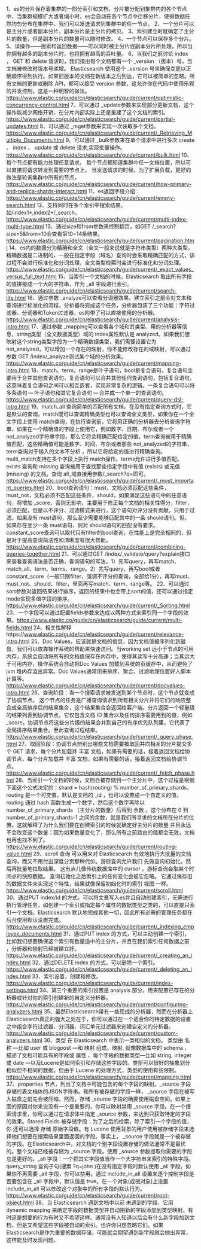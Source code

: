 1、es的分片保存着集群的一部分索引和文档，分片被分配到集群内的各个节点中，当集群规模扩大或者缩小时，es会自动在各个节点中迁移分片，使得数据任然均匀分布在集群中。我们可以发送请求到集群中的任一节点。
2、一个分片可以是主分片或者副本分片，副本分片是主分片的拷贝。
3、索引建立时就确定了主分片的数量，但是副本分片的数量可以随时修改。
4、一个节点可以保存多个分片。
5、读操作——搜索和返回数据——可以同时被主分片或副本分片所处理，所以当你拥有越多的副本分片时，也将拥有越高的吞吐量。
6、当我们之前讨论 index ， GET 和 delete 请求时，我们指出每个文档都有一个 _version （版本）号，当文档被修改时版本号递增。 Elasticsearch 使用这个 _version 号来确保变更以正确顺序得到执行。如果旧版本的文档在新版本之后到达，它可以被简单的忽略。所有文档的更新或删除 API，都可以接受 version 参数，这允许你在代码中使用乐观的并发控制，这是一种明智的做法。https://www.elastic.co/guide/cn/elasticsearch/guide/current/optimistic-concurrency-control.html
7、可以通过 _update参数来实现部分更新文档，这个操作能减少网络开销，在分片内部实际上还是重建了这个文档的索引。https://www.elastic.co/guide/cn/elasticsearch/guide/current/partial-updates.html
8、可以通过 _mget参数来实现一次获取多个文档。https://www.elastic.co/guide/cn/elasticsearch/guide/current/_Retrieving_Multiple_Documents.html
9、可以通过 _bulk参数来在单个请求中进行多次 create 、 index 、 update 或 delete 请求,实现批量操作。https://www.elastic.co/guide/cn/elasticsearch/guide/current/bulk.html
10、 每个节点都有能力处理任意请求。 每个节点都知道集群中任一文档位置，所以可以直接将请求转发到需要的节点上，
当发送请求的时候，为了扩展负载，更好的做法是轮询集群中所有的节点。https://www.elastic.co/guide/cn/elasticsearch/guide/current/how-primary-and-replica-shards-interact.html
11、es返回字段介绍：https://www.elastic.co/guide/cn/elasticsearch/guide/current/empty-search.html
12、支持同时在多个索引中搜索结果，如/index1*,index2*/_search。https://www.elastic.co/guide/cn/elasticsearch/guide/current/multi-index-multi-type.html
13、通过size和from参数来控制翻页，如GET /_search?size=5&from=10会查看第10~14条结果。https://www.elastic.co/guide/cn/elasticsearch/guide/current/pagination.html
14、es内的数据分为精确和全文（全文一般来说就是字符串类型）两种大类型，精确数据是二进制的，一般在指定字段（域名）查询时会采取精确匹配的方式，该过程不会进行标准化和分词处理，全文类型检索时会进行标准化和分词处理。https://www.elastic.co/guide/cn/elasticsearch/guide/current/_exact_values_versus_full_text.html
15、当索引一个文档的时候，Elasticsearch 取出所有字段的值拼接成一个大的字符串，作为 _all 字段进行索引。https://www.elastic.co/guide/cn/elasticsearch/guide/current/search-lite.html
16、通过参数 _analyze可以查看分词器效果。建立索引之前会对文本和查询进行标准化的流程，分析器将完成这个任务，分析器包装了三个功能：字符过滤器、分词器和Token过滤器，es附带了可以直接使用的分析器。https://www.elastic.co/guide/cn/elasticsearch/guide/current/analysis-intro.html
17、通过参数 _mapping可以查看各个域和其类型、用的分析器等信息，string类型（全文数据类型）域的 index属性默认是 analyzed。如果我们想映射这个string类型字段为一个精确数据类型，我们需要设置它为 not_analyzed，可以增加一个存在的映射，你不能修改存在的域映射，可以通过参数 GET /index/_analyze测试某个域的分析效果。https://www.elastic.co/guide/cn/elasticsearch/guide/current/mapping-intro.html
18、match、term、range是叶子语句，bool是复合语句，复合语句主要用于合并其他查询语句，复合语句可以合并其他任何查询语句，包括复合语句，这意味着复合语句之间可以相互嵌套，实现非常复杂的逻辑。一条复合语句可以将多条语句 — 叶子语句和其它复合语句 — 合并成一个单一的查询语句。https://www.elastic.co/guide/cn/elasticsearch/guide/current/query-dsl-intro.html
19、match_all 查询简单的匹配所有文档。在没有指定查询方式时，它是默认的查询。match既可以查询精确类型也可以查询全文类型，如果你在一个全文字段上使用 match查询，在执行查询前，它将用正确的分析器去分析查询字符串，如果在一个精确值的字段上使用它，例如数字、日期、布尔或者一个 not_analyzed字符串字段，那么它将会精确匹配给定的值，term查询被用于精确值匹配，这些精确值可能是数字、时间、布尔或者那些 not_analyzed的字符串，term查询对于输入的文本不分析 ，所以它将给定的值进行精确查询。multi_match支持在多个字段上执行 match操作。terms允许进行多值匹配。exists 查询和 missing 查询被用于查找那些指定字段中有值 (exists) 或无值 (missing) 的文档。查询 all_域直接用参数/_search?q=即可。https://www.elastic.co/guide/cn/elasticsearch/guide/current/_most_important_queries.html
20、bool查询语句：must，文档必须匹配这些条件，must_not，文档必须不匹配这些条件，should，如果满足这些语句中的任意语句，将增加 _score，否则无影响，主要用于修正每个文档的相关性得分，filter，必须匹配，但是以不评分、过滤模式来进行，这个语句对评分没有贡献，只用于过滤。如果没有 must语句，那么至少需要能够匹配其中的一条 should语句。但，如果存在至少一条 must语句，则对 should语句的匹配没有要求。constant_score查询可以取代只有filter的bool查询，在性能上是完全相同的，但是对于提高查询简洁性和清晰度有很大帮助。https://www.elastic.co/guide/cn/elasticsearch/guide/current/combining-queries-together.html
21、可以通过GET /index/_validate/query?explain接口来查看查询语法是否正确，查询语句的写法，1）先写query，再写match、match_all、term、terms、range。2）先写query，再写bool或者constant_score（一般只跟filter，强调不评分的查询，全部给1分），再写must、must_not、should、filter，里面再写match、term、range等。
22、可以通过sort参数对返回结果进行排序，返回的结果中也会带上sort的值，还可以通过指定mode实现多值字段的排序。https://www.elastic.co/guide/cn/elasticsearch/guide/current/_Sorting.html
23、一个字段可以通过配置fields参数来达成以两种方式来索引同一个字段的效果。https://www.elastic.co/guide/cn/elasticsearch/guide/current/multi-fields.html
24、相关性解释https://www.elastic.co/guide/cn/elasticsearch/guide/current/relevance-intro.html
25、Doc Values，应该就是文档的信息，因为文档值被序列化到磁盘，我们可以依靠操作系统的帮助来快速访问。当working set 远小于节点的可用内存，系统会自动将所有的文档值保存在内存中，使得其读写十分高速；当其远大于可用内存，操作系统会自动把Doc Values 加载到系统的页缓存中，从而避免了jvm 堆内存溢出异常。Doc Values通常用来排序、聚合、过滤地理位置好人脚本计算等。https://www.elastic.co/guide/cn/elasticsearch/guide/current/docvalues-intro.html
26、查询阶段：当一个搜索请求被发送到某个节点时，这个节点就变成了协调节点。 这个节点的任务是广播查询请求到所有相关分片并将它们的响应整合成全局排序后的结果集合，这个结果集合会返回给客户端。分片返回一个轻量级的结果列表到协调节点，它仅包含文档 ID 集合以及任何排序需要用到的值，例如 _score。协调节点将这些分片级的结果合并到自己的有序优先队列里，它代表了全局排序结果集合。至此查询过程结束。https://www.elastic.co/guide/cn/elasticsearch/guide/current/_query_phase.html
27、取回阶段：协调节点辨别出哪些文档需要被取回并向相关的分片提交多个 GET 请求，每个分片加载并 丰富 文档，如果有需要的话，接着返回文档给协调节点，每个分片加载并 丰富 文档，如果有需要的话，接着返回文档给协调节点。https://www.elastic.co/guide/cn/elasticsearch/guide/current/_fetch_phase.html
28、当索引一个文档的时候，文档会被存储到一个主分片中，这个过程是根据下面这个公式决定的：shard = hash(routing) % number_of_primary_shards，routing 是一个可变值，默认是文档的 _id ，也可以设置成一个自定义的值。 routing 通过 hash 函数生成一个数字，然后这个数字再除以 number_of_primary_shards （主分片的数量）后得到 余数 。这个分布在 0 到 number_of_primary_shards-1 之间的余数，就是我们所寻求的文档所在分片的位置。这就解释了为什么我们要在创建索引的时候就确定好主分片的数量 并且永远不会改变这个数量：因为如果数量变化了，那么所有之前路由的值都会无效，文档也再也找不到了。https://www.elastic.co/guide/cn/elasticsearch/guide/current/routing-value.html
29、scroll 查询 可以用来对 Elasticsearch 有效地执行大批量的文档查询，而又不用付出深度分页那种代价。游标查询允许我们 先做查询初始化，然后再批量地拉取结果。 这有点儿像传统数据库中的 cursor 。游标查询会取某个时间点的快照数据。 查询初始化之后索引上的任何变化会被它忽略。 它通过保存旧的数据文件来实现这个特性，结果就像保留初始化时的索引 视图 一样。https://www.elastic.co/guide/cn/elasticsearch/guide/current/scroll.html
30、通过PUT index/id 的方式，可以将文章写入es并且自动创建索引，无需进行执行管理任务，如创建一个索引或指定每个属性的数据类型之类的，可以直接只索引一个文档。Elasticsearch 默认地完成其他一切，因此所有必需的管理任务都在后台使用默认设置完成。https://www.elastic.co/guide/cn/elasticsearch/guide/current/_indexing_employee_documents.html
31、通过PUT index 的方式，可以主动创建一个索引，比如我们想要确保这个索引有数量适中的主分片，并且在我们索引任何数据之前 ，分析器和映射已经被建立好。https://www.elastic.co/guide/cn/elasticsearch/guide/current/_creating_an_index.html
32、通过DELETE index 的方式，可以删除一个索引。https://www.elastic.co/guide/cn/elasticsearch/guide/current/_deleting_an_index.html
33、索引设置，创建和修改。https://www.elastic.co/guide/cn/elasticsearch/guide/current/index-settings.html
34、第三个重要的索引设置是 analysis 部分，用来配置已存在的分析器或针对你的索引创建新的自定义分析器。https://www.elastic.co/guide/cn/elasticsearch/guide/current/configuring-analyzers.html
35、虽然Elasticsearch带有一些现成的分析器，然而在分析器上Elasticsearch真正的强大之处在于，你可以通过在一个适合你的特定数据的设置之中组合字符过滤器、分词器、词汇单元过滤器来创建自定义的分析器。https://www.elastic.co/guide/cn/elasticsearch/guide/current/custom-analyzers.html
36、类型 在 Elasticsearch 中表示一类相似的文档。 类型由 名称 —比如 user 或 blogpost —和 映射 组成。映射, 就像数据库中的 schema ，描述了文档可能具有的字段或 属性 、每个字段的数据类型—比如 string, integer 或 date —以及Lucene是如何索引和存储这些字段的。类型可以很好的抽象划分相似但不相同的数据。但由于 Lucene 的处理方式，类型的使用有些限制。https://www.elastic.co/guide/cn/elasticsearch/guide/current/mapping.html
37、properties 节点，列出了文档中可能包含的每个字段的映射。_source 字段存储代表文档体的JSON字符串。和所有被存储的字段一样， _source 字段在被写入磁盘之前先会被压缩。然而，存储 _source 字段的确要使用磁盘空间。如果上面的原因对你来说没有一个是重要的，你可以映射禁用 _source 字段。在一个搜索请求里，你可以通过在请求体中指定 _source 参数，来达到只获取特定的字段的效果。Stored Fields 被存储字段：为了之后的检索，除了索引一个字段的值，你 还可以选择 存储 原始字段值。有 Lucene 使用背景的用户使用被存储字段来选择他们想要在搜索结果里面返回的字段。事实上， _source 字段就是一个被存储的字段。在Elasticsearch中，对文档的个别字段设置存储的做法通常不是最优的。整个文档已经被存储为 _source 字段。使用 _source 参数提取你需要的字段总是更好的。_all 字段：一个把其它字段值当作一个大字符串来索引的特殊字段。 query_string 查询子句(搜索 ?q=john )在没有指定字段时默认使用 _all 字段。如果你不再需要 _all 字段，你可以禁用。通过 include_in_all 设置来逐个控制字段是否要包含在 _all 字段中，默认值是 true。在一个对象(或根对象)上设置 include_in_all 可以修改这个对象中的所有字段的默认行为。https://www.elastic.co/guide/cn/elasticsearch/guide/current/root-object.html
38、当 Elasticsearch 遇到文档中以前 未遇到的字段，它用 dynamic mapping 来确定字段的数据类型并自动把新的字段添加到类型映射。有时这是想要的行为有时又不希望这样。通常没有人知道以后会有什么新字段加到文档，但是又希望这些字段被自动的索引。也许你只想忽略它们。如果Elasticsearch是作为重要的数据存储，可能就会期望遇到新字段就会抛出异常，这样能及时发现问题。

